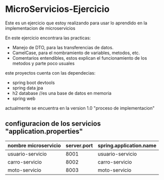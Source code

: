 # MicroServicios-Ejercicio

Este es un ejercicio que estoy realizando para usar lo aprendido en la implementacion de microservicios

En este ejercicio encontrara las practicas:
- Manejo de DTO, para las transferencias de datos.
- CamelCase, para el nombramiento de variables, metodos, etc.
- Comentarios entendibles, estos explican el funcionamiento de los metodos y parte poco usuales

este proyectos cuenta con las dependecias:

- spring boot devtools
- spring data jpa
- h2 database //es una base de datos en memoria
- spring web

actualmente se encuentra en la version 1.0 "proceso de implementacion"

## configuracion de los servicios "application.properties"

| nombre microservicio   |  server.port | spring.application.name |
| ---------------------- | ------------ | ----------------------- |
| usuario-servicio       |    8001      |  usuario-servicio       |
| carro-servicio         |    8002      |  carro-servicio         |
| moto-servicio          |    8003      |  moto-servicio          |


